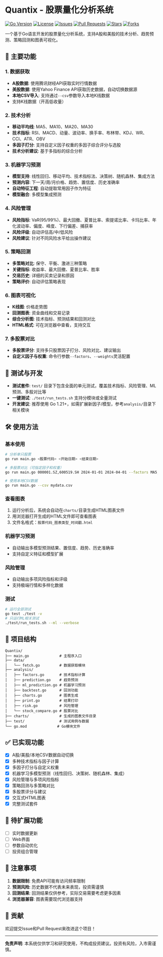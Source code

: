 # Quantix - 股票量化分析系统

[![Go Version](https://img.shields.io/github/go-mod/go-version/sy-vendor/Quantix)](https://golang.org/)
[![License](https://img.shields.io/github/license/sy-vendor/Quantix)](LICENSE)
[![Issues](https://img.shields.io/github/issues/sy-vendor/Quantix)](https://github.com/sy-vendor/Quantix/issues)
[![Pull Requests](https://img.shields.io/github/issues-pr/sy-vendor/Quantix)](https://github.com/sy-vendor/Quantix/pulls)
[![Stars](https://img.shields.io/github/stars/sy-vendor/Quantix)](https://github.com/sy-vendor/Quantix/stargazers)
[![Forks](https://img.shields.io/github/forks/sy-vendor/Quantix)](https://github.com/sy-vendor/Quantix/network/members)

一个基于Go语言开发的股票量化分析系统，支持A股和美股的技术分析、趋势预测、策略回测和图表可视化。

## 🚀 主要功能

### 1. 数据获取
- **A股数据**: 使用腾讯财经API获取实时行情数据
- **美股数据**: 使用Yahoo Finance API获取历史数据，自动切换数据源
- **本地CSV导入**: 支持通过`--csv`参数导入本地K线数据
- 支持K线数据（开高低收量）

### 2. 技术分析
- **移动平均线**: MA5、MA10、MA20、MA30
- **技术指标**: RSI、MACD、动量、波动率、换手率、布林带、KDJ、WR、CCI、ATR、OBV
- **多因子打分**: 支持自定义因子权重的多因子综合评分与选股
- **技术分析建议**: 基于多指标的综合分析

### 3. 机器学习预测
- **模型支持**: 线性回归、移动平均、技术指标法、决策树、随机森林、集成方法
- **预测内容**: 下一天/周/月价格、趋势、置信度、历史准确率
- **自动特征工程**: 自动提取常用因子作为特征
- **模型融合**: 多模型集成预测

### 4. 风险管理
- **风险指标**: VaR(95/99%)、最大回撤、夏普比率、索提诺比率、卡玛比率、年化波动率、偏度、峰度、下行偏差、捕获率
- **风险评级**: 自动评估高/中/低风险
- **风险建议**: 针对不同风险水平给出操作建议

### 5. 策略回测
- **多策略对比**: 保守、平衡、激进三种策略
- **关键指标**: 收益率、最大回撤、夏普比率、胜率
- **交易历史**: 详细的买卖记录和原因
- **策略评价**: 自动评估策略表现

### 6. 图表可视化
- **K线图**: 价格走势图
- **回测图表**: 资金曲线和交易记录
- **综合分析图**: 技术指标、预测结果和回测对比
- **HTML格式**: 可在浏览器中查看，支持交互

### 7. 多股票对比
- **多股票评分**: 支持多只股票因子打分、风险对比、建议输出
- **自定义因子与权重**: 命令行参数`--factors`、`--weights`灵活配置

## 🧪 测试与开发

- **测试套件**: `test/` 目录下包含全面的单元测试，覆盖技术指标、风险管理、ML预测、多股对比等
- **一键测试**: `./test/run_tests.sh` 支持分模块或全量测试
- **开发建议**: 推荐使用 Go 1.21+，如需扩展新因子/模型，参考`analysis/`目录下相关模块

## 🛠️ 使用方法

### 基本使用
```bash
# 分析单只股票
go run main.go <股票代码> <开始日期> <结束日期>

# 多股票对比（可指定因子和权重）
go run main.go 000001.SZ,600519.SH 2024-01-01 2024-04-01 --factors MA5,RSI,MACD --weights 0.3,0.4,0.3

# 使用本地CSV数据
go run main.go --csv mydata.csv
```

### 查看图表
1. 运行分析后，系统会自动在`charts/`目录生成HTML图表文件
2. 用浏览器打开生成的HTML文件即可查看图表
3. 文件名格式：`股票代码_图表类型_时间戳.html`

### 机器学习预测
- 自动输出多模型预测结果、置信度、趋势、历史准确率
- 支持自定义特征和模型扩展

### 风险管理
- 自动输出多项风险指标和评级
- 支持极端行情和多样化数据

### 测试
```bash
# 运行全部测试
go test ./test -v
# 只运行ML相关测试
./test/run_tests.sh --ml --verbose
```

## 📁 项目结构

```
Quantix/
├── main.go              # 主程序入口
├── data/
│   └── fetch.go         # 数据获取模块
├── analysis/
│   ├── factors.go       # 技术指标计算
│   ├── prediction.go    # 趋势预测
│   ├── ml_prediction.go # 机器学习预测
│   ├── backtest.go      # 回测功能
│   ├── charts.go        # 图表生成
│   ├── print.go         # 结果打印
│   ├── risk.go          # 风险管理
│   └── stock_compare.go # 股票对比
├── charts/              # 生成的图表文件目录
├── test/                # 测试用例与数据
└── go.mod              # Go模块文件
```

## ✅ 已实现功能
- [x] A股/美股/本地CSV数据自动切换
- [x] 多种技术指标与因子计算
- [x] 多因子打分与自定义权重
- [x] 机器学习多模型预测（线性回归、决策树、随机森林、集成）
- [x] 风险管理与多项风险指标
- [x] 策略回测与多策略对比
- [x] 多股票评分与建议
- [x] 交互式HTML图表
- [x] 完整测试套件

## 🚧 待扩展功能
- [ ] 实时数据更新
- [ ] Web界面
- [ ] 参数自动优化
- [ ] 投资组合管理

## 📝 注意事项

1. **数据限制**: 免费API可能有访问频率限制
2. **预测风险**: 历史数据不代表未来表现，投资需谨慎
3. **回测结果**: 回测结果仅供参考，实际交易需要考虑更多因素
4. **浏览器兼容**: 图表需要现代浏览器支持

## 🤝 贡献

欢迎提交Issue和Pull Request来改进这个项目！

---

**免责声明**: 本系统仅供学习和研究使用，不构成投资建议。投资有风险，入市需谨慎。 